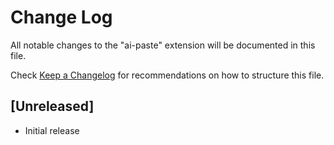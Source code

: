 # Change Log

All notable changes to the "ai-paste" extension will be documented in this file.

Check [Keep a Changelog](http://keepachangelog.com/) for recommendations on how to structure this file.

## [Unreleased]

- Initial release